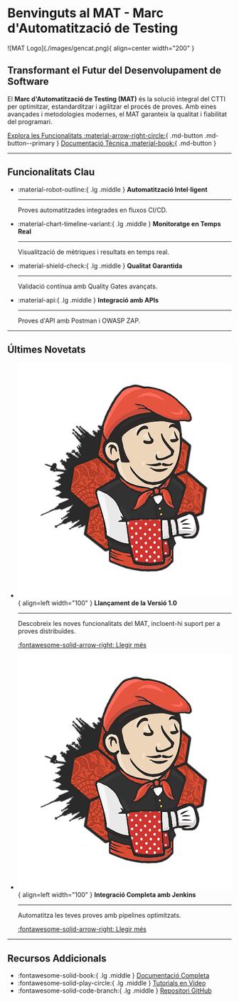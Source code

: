 # Benvinguts al MAT - Marc d'Automatització de Testing

<div class="hero" markdown>
![MAT Logo](./images/gencat.png){ align=center width="200" }

## Transformant el Futur del Desenvolupament de Software

El **Marc d'Automatització de Testing (MAT)** és la solució integral del CTTI per optimitzar, estandarditzar i agilitzar el procés de proves. Amb eines avançades i metodologies modernes, el MAT garanteix la qualitat i fiabilitat del programari.

[Explora les Funcionalitats :material-arrow-right-circle:](./features/overview.md){ .md-button .md-button--primary }
[Documentació Tècnica :material-book:](./docs/index.md){ .md-button }
</div>

---

## Funcionalitats Clau

<div class="grid cards" markdown>

-   :material-robot-outline:{ .lg .middle } __Automatització Intel·ligent__
    
    ---
    
    Proves automatitzades integrades en fluxos CI/CD.

-   :material-chart-timeline-variant:{ .lg .middle } __Monitoratge en Temps Real__
    
    ---
    
    Visualització de mètriques i resultats en temps real.

-   :material-shield-check:{ .lg .middle } __Qualitat Garantida__
    
    ---
    
    Validació contínua amb Quality Gates avançats.

-   :material-api:{ .lg .middle } __Integració amb APIs__
    
    ---
    
    Proves d'API amb Postman i OWASP ZAP.

</div>

---

## Últimes Novetats

<div class="grid cards" markdown>

-   ![Actualització 1.0](./images/jenkins-pipeline.png){ align=left width="100" }
    **Llançament de la Versió 1.0**
    
    ---
    
    Descobreix les noves funcionalitats del MAT, incloent-hi suport per a proves distribuïdes.
    
    [:fontawesome-solid-arrow-right: Llegir més](../news/version1.md)

-   ![Integració amb Jenkins](./images/jenkins-pipeline.png){ align=left width="100" }
    **Integració Completa amb Jenkins**
    
    ---
    
    Automatitza les teves proves amb pipelines optimitzats.
    
    [:fontawesome-solid-arrow-right: Llegir més](../news/jenkins.md)

</div>

---

## Recursos Addicionals

<div class="grid cards" markdown>

-   :fontawesome-solid-book:{ .lg .middle } [Documentació Completa](../docs/index.md)
-   :fontawesome-solid-play-circle:{ .lg .middle } [Tutorials en Vídeo](../tutorials/index.md)
-   :fontawesome-solid-code-branch:{ .lg .middle } [Repositori GitHub](https://github.com/ctti-dev/mat)

</div>
